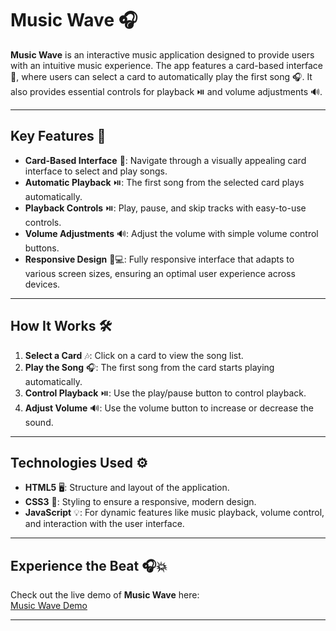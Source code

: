 # Music Wave 🎧

**Music Wave** is an interactive music application designed to provide users with an intuitive music experience. The app features a card-based interface 🎵, where users can select a card to automatically play the first song 🎧. It also provides essential controls for playback ⏯️ and volume adjustments 🔊.

---

## Key Features 🔑

- **Card-Based Interface** 🎵: Navigate through a visually appealing card interface to select and play songs.
- **Automatic Playback** ⏯️: The first song from the selected card plays automatically.
- **Playback Controls** ⏯️: Play, pause, and skip tracks with easy-to-use controls.
- **Volume Adjustments** 🔊: Adjust the volume with simple volume control buttons.
- **Responsive Design** 📱💻: Fully responsive interface that adapts to various screen sizes, ensuring an optimal user experience across devices.

---

## How It Works 🛠️

1. **Select a Card** 🎶: Click on a card to view the song list.
2. **Play the Song** 🎧: The first song from the card starts playing automatically.
3. **Control Playback** ⏯️: Use the play/pause button to control playback.
4. **Adjust Volume** 🔊: Use the volume button to increase or decrease the sound.

---

## Technologies Used ⚙️

- **HTML5** 🖥️: Structure and layout of the application.
- **CSS3** 🎨: Styling to ensure a responsive, modern design.
- **JavaScript** 💡: For dynamic features like music playback, volume control, and interaction with the user interface.

---

## Experience the Beat 🎧💥

Check out the live demo of **Music Wave** here:  
[Music Wave Demo](https://your-deployed-project-link.com)

---